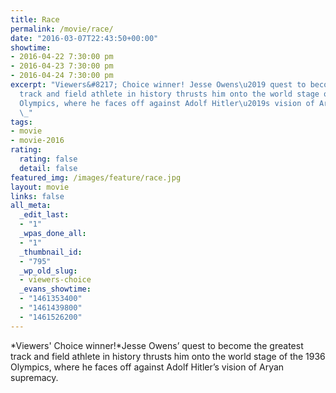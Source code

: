 ```yaml
---
title: Race
permalink: /movie/race/
date: "2016-03-07T22:43:50+00:00"
showtime:
- 2016-04-22 7:30:00 pm
- 2016-04-23 7:30:00 pm
- 2016-04-24 7:30:00 pm
excerpt: "Viewers&#8217; Choice winner! Jesse Owens\u2019 quest to become the greatest
  track and field athlete in history thrusts him onto the world stage of the 1936
  Olympics, where he faces off against Adolf Hitler\u2019s vision of Aryan supremacy.
  \_"
tags:
- movie
- movie-2016
rating:
  rating: false
  detail: false
featured_img: /images/feature/race.jpg
layout: movie
links: false
all_meta:
  _edit_last:
  - "1"
  _wpas_done_all:
  - "1"
  _thumbnail_id:
  - "795"
  _wp_old_slug:
  - viewers-choice
  _evans_showtime:
  - "1461353400"
  - "1461439800"
  - "1461526200"
---
```


*Viewers' Choice winner!*Jesse Owens’ quest to become the greatest track and field athlete in history thrusts him onto the world stage of the 1936 Olympics, where he faces off against Adolf Hitler’s vision of Aryan supremacy. 